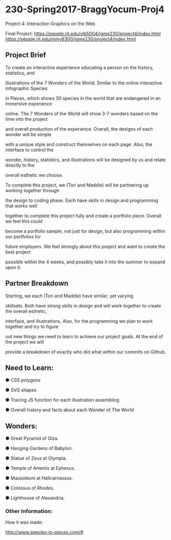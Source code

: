 # 230-Spring2017-BraggYocum-Proj4
Project 4: Interaction Graphics on the Web 

Final Project:
https://people.rit.edu/vlb5004/igme230/project4/index.html
https://people.rit.edu/mmy8300/igme230/project4/index.html

## Project Brief

To create an interactive experience educating a person on the history, statistics, and

illustrations of the 7 Wonders of the World. Similar to the online interactive infographic Species

in Pieces, which shows 30 species in the world that are endangered in an immersive experience

online. The 7 Wonders of the World will show 3-7 wonders based on the time into the project

and overall production of the experience. Overall, the designs of each wonder will be simple

with a unique style and construct themselves on each page. Also, the interface to control the

wonder, history, statistics, and illustrations will be designed by us and relate directly to the

overall esthetic we choose.

To complete this project, we (Tori and Maddie) will be partnering up working together through

the design to coding phase. Each have skills in design and programming that works well

together to complete this project fully and create a portfolio piece. Overall we feel this could

become a portfolio sample, not just for design, but also programming within our portfolios for

future employers. We feel strongly about this project and want to create the best project

possible within the 4 weeks, and possibly take it into the summer to expand upon it.

## Partner Breakdown
Starting, we each (Tori and Maddie) have similar, yet varying

skillsets. Both have strong skills in design and will work together to create the overall esthetic,

interface, and illustrations. Also, for the programming we plan to work together and try to figure

out new things we need to learn to achieve our project goals. At the end of the project we will

provide a breakdown of exactly who did what within our commits on Github.

## Need to Learn:

● CSS polygons

● SVG shapes

● Tracing JS function for each illustration assembling

● Overall history and facts about each Wonder of The World

## Wonders:

● Great Pyramid of Giza.

● Hanging Gardens of Babylon.

● Statue of Zeus at Olympia.

● Temple of Artemis at Ephesus.

● Mausoleum at Halicarnassus.

● Colossus of Rhodes.

● Lighthouse of Alexandria.

### Other Information:
How it was made:

http://www.species-in-pieces.com/#
